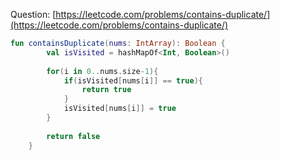 Question: [https://leetcode.com/problems/contains-duplicate/](https://leetcode.com/problems/contains-duplicate/)

```kotlin
fun containsDuplicate(nums: IntArray): Boolean {
        val isVisited = hashMapOf<Int, Boolean>()
        
        for(i in 0..nums.size-1){
            if(isVisited[nums[i]] == true){
                return true
            }
            isVisited[nums[i]] = true
        }
        
        return false
    }
```
